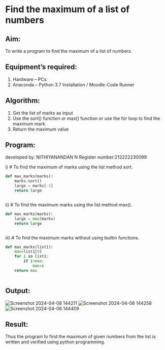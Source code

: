 # Find the maximum of a list of numbers
## Aim:
To write a program to find the maximum of a list of numbers.
## Equipment’s required:
1.	Hardware – PCs
2.	Anaconda – Python 3.7 Installation / Moodle-Code Runner
## Algorithm:
1.	Get the list of marks as input
2.	Use the sort() function or max() function or use the for loop to find the maximum mark.
3.	Return the maximum value
## Program:
developed by: NITHIYANANDAN N
Register number:212222230099

i)	# To find the maximum of marks using the list method sort.
```Python
def max_marks(marks):
    marks.sort()
    large = marks[-1]
    return large



```

ii)	# To find the maximum marks using the list method max().
```Python
def max_marks(marks):
    large = max(marks)
    return large



```

iii) # To find the maximum marks without using builtin functions.
```Python
def max_marks(list1):
    max=list1[0]
    for i in list1:
        if i>max:
            max=i
    return max



```



## Output:
![Screenshot 2024-04-08 144211](https://github.com/NITHIYANANDAN278/FindMaximum/assets/121784636/2ed04dee-e0e8-4d94-a13f-ca3fbe7c23cc)
![Screenshot 2024-04-08 144258](https://github.com/NITHIYANANDAN278/FindMaximum/assets/121784636/1b26b3fc-c6c4-4ac4-b9d3-ad3b1ce87568)
![Screenshot 2024-04-08 144409](https://github.com/NITHIYANANDAN278/FindMaximum/assets/121784636/98463697-9f99-4126-8359-693618db0289)





## Result:
Thus the program to find the maximum of given numbers from the list is written and verified using python programming.
